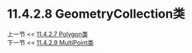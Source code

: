 # 11.4.2.8 GeometryCollection类  

上一节 << [11.4.2.7 Polygon类](../07/Polygon%20Class.md)  
下一节 << [11.4.2.9 MultiPoint类](../09/MultiPoint%20Class.md)